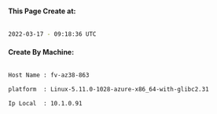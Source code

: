
   
#### This Page Create at:

```bash

2022-03-17 - 09:18:36 UTC

```

#### Create By Machine:

```bash

Host Name : fv-az38-863

platform  : Linux-5.11.0-1028-azure-x86_64-with-glibc2.31

Ip Local  : 10.1.0.91

```

